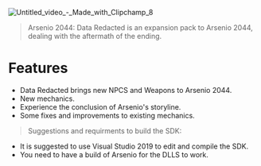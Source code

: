

![Untitled_video_-_Made_with_Clipchamp_8](https://github.com/Arsenio2044/arsenio-src/assets/65312637/cb0a82ce-6afa-425c-a5c5-b16c0a0736ec)


> Arsenio 2044: Data Redacted is an expansion pack to Arsenio 2044, dealing with the aftermath of the ending.
# Features

- Data Redacted brings new NPCS and Weapons to Arsenio 2044.
- New mechanics.
- Experience the conclusion of Arsenio's storyline.
- Some fixes and improvements to existing mechanics.


> Suggestions and requirments to build the SDK:
- It is suggested to use Visual Studio 2019 to edit and compile the SDK.
- You need to have a build of Arsenio for the DLLS to work.
